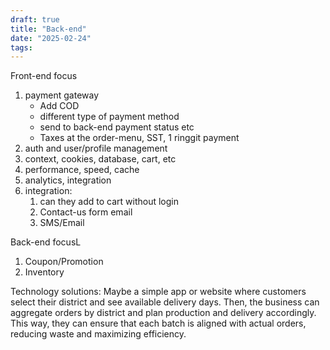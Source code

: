 ```yaml
---
draft: true
title: "Back-end"
date: "2025-02-24"
tags: 
---
```

Front-end focus

1. payment gateway
	- Add COD
	- different type of payment method
	- send to back-end payment status etc
	- Taxes at the order-menu, SST, 1 ringgit payment
2. auth and user/profile management
3. context, cookies, database, cart, etc
4. performance, speed, cache
5. analytics, integration
6. integration:
	1. can they add to cart without login
	2. Contact-us form email
	3. SMS/Email

Back-end focusL
1. Coupon/Promotion
2. Inventory





Technology solutions: Maybe a simple app or website where customers select their district and see available delivery days. Then, the business can aggregate orders by district and plan production and delivery accordingly. This way, they can ensure that each batch is aligned with actual orders, reducing waste and maximizing efficiency.